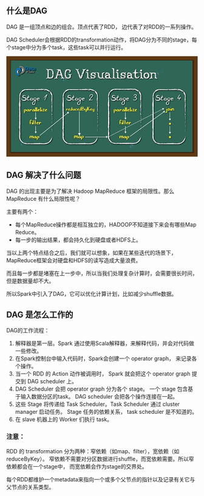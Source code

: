 ## 什么是DAG
DAG 是一组顶点和边的组合。顶点代表了RDD， 边代表了对RDD的一系列操作。

DAG Scheduler会根据RDD的transformation动作，将DAG分为不同的stage，每个stage中分为多个task，这些task可以并行运行。

![sparkDAGFlow01.png](img/12/sparkDAGFlow01.png)

## DAG 解决了什么问题
DAG 的出现主要是为了解决 Hadoop MapReduce 框架的局限性。那么 MapReduce 有什么局限性呢？

主要有两个：
* 每个MapReduce操作都是相互独立的，HADOOP不知道接下来会有哪些Map Reduce。
* 每一步的输出结果，都会持久化到硬盘或者HDFS上。

当以上两个特点结合之后，我们就可以想象，如果在某些迭代的场景下，MapReduce框架会对硬盘和HDFS的读写造成大量浪费。

而且每一步都是堵塞在上一步中，所以当我们处理复杂计算时，会需要很长时间，但是数据量却不大。

所以Spark中引入了DAG，它可以优化计算计划，比如减少shuffle数据。

## DAG 是怎么工作的
DAG的工作流程：
1. 解释器是第一层。Spark 通过使用Scala解释器，来解释代码，并会对代码做一些修改。
2. 在Spark控制台中输入代码时，Spark会创建一个 operator graph， 来记录各个操作。
3. 当一个 RDD 的 Action 动作被调用时， Spark 就会把这个 operator graph 提交到 DAG scheduler 上。
4. DAG Scheduler 会把 operator graph 分为各个 stage。 一个 stage 包含基于输入数据分区的task。
   DAG scheduler 会把各个操作连接在一起。
5. 这些 Stage 将传递给 Task Scheduler。Task Scheduler 通过 cluster manager 启动任务。
   Stage 任务的依赖关系， task scheduler 是不知道的。
6. 在 slave 机器上的 Worker 们执行 task。

### 注意：
RDD 的 transformation 分为两种：窄依赖（如map、filter），宽依赖（如reduceByKey）。
窄依赖不需要对分区数据进行shuffle，而宽依赖需要。所以窄依赖都会在一个stage中， 而宽依赖会作为stage的交界处。

每个RDD都维护一个metadata来指向一个或多个父节点的指针以及记录有关它与父节点的关系类型。